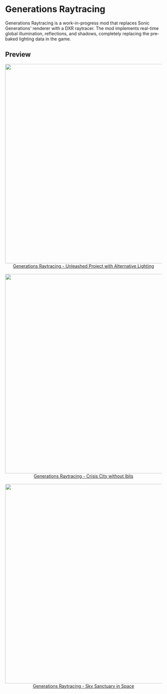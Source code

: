 # Generations Raytracing

Generations Raytracing is a work-in-progress mod that replaces Sonic Generations' renderer with a DXR raytracer. The mod implements real-time global illumination, reflections, and shadows, completely replacing the pre-baked lighting data in the game.

## Preview

<div align="center">
    <a href="https://www.youtube.com/watch?v=iTtB9Don4KI">
       <img src="https://img.youtube.com/vi/iTtB9Don4KI/maxresdefault.jpg" style="width:640px;"></br>Generations Raytracing - Unleashed Project with Alternative Lighting
    </a>
    </br></br>
    <a href="https://www.youtube.com/watch?v=ioSJBet3HNo">
       <img src="https://img.youtube.com/vi/ioSJBet3HNo/maxresdefault.jpg" style="width:640px;"></br>Generations Raytracing - Crisis City without Iblis
    </a>
    </br></br>
    <a href="https://www.youtube.com/watch?v=ByLQXx-59bQ">
       <img src="https://img.youtube.com/vi/ByLQXx-59bQ/maxresdefault.jpg" style="width:640px;"></br>Generations Raytracing - Sky Sanctuary in Space
    </a>
</div>